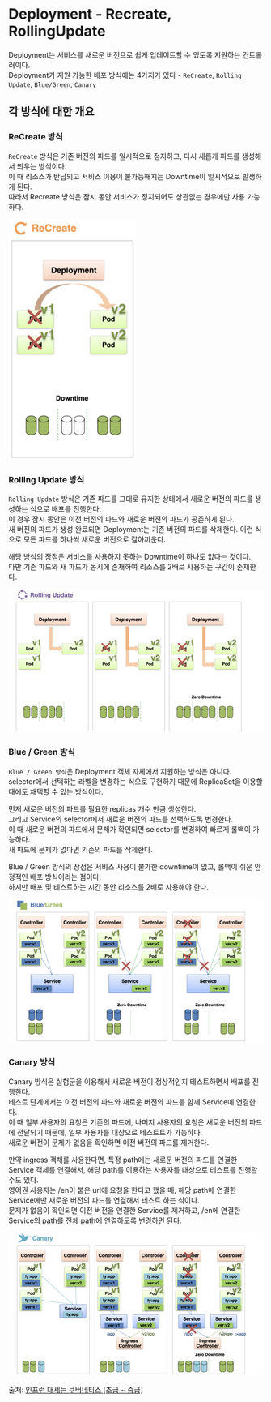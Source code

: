 # Deployment - Recreate, RollingUpdate

Deployment는 서비스를 새로운 버전으로 쉽게 업데이트할 수 있도록 지원하는 컨트롤러이다.  
Deployment가 지원 가능한 배포 방식에는 4가지가 있다 - `ReCreate`, `Rolling Update`, `Blue/Green`, `Canary`

## 각 방식에 대한 개요

### ReCreate 방식

`ReCreate` 방식은 기존 버전의 파드를 일시적으로 정지하고, 다시 새롭게 파드를 생성해서 띄우는 방식이다.  
이 때 리소스가 반납되고 서비스 이용이 불가능해지는 Downtime이 일시적으로 발생하게 된다.  
따라서 Recreate 방식은 잠시 동안 서비스가 정지되어도 상관없는 경우에만 사용 가능하다.

<img src="./images/3_Deployment1.png" width=50% />

### Rolling Update 방식

`Rolling Update` 방식은 기존 파드를 그대로 유지한 상태에서 새로운 버전의 파드를 생성하는 식으로 배포를 진행한다.  
이 경우 잠시 동안은 이전 버전의 파드와 새로운 버전의 파드가 공존하게 된다.  
새 버전의 파드가 생성 완료되면 Deployment는 기존 버전의 파드를 삭제한다.
이런 식으로 모든 파드를 하나씩 새로운 버전으로 갈아끼운다.

해당 방식의 장점은 서비스를 사용하지 못하는 Downtime이 하나도 없다는 것이다.  
다만 기존 파드와 새 파드가 동시에 존재하여 리소스를 2배로 사용하는 구간이 존재한다.

<img src="./images/3_Deployment2.png" />

### Blue / Green 방식

`Blue / Green 방식`은 Deployment 객체 자체에서 지원하는 방식은 아니다.  
selector에서 선택하는 라벨을 변경하는 식으로 구현하기 때문에 ReplicaSet을 이용할 때에도 채택할 수 있는 방식이다.

먼저 새로운 버전의 파드를 필요한 replicas 개수 만큼 생성한다.  
그리고 Service의 selector에서 새로운 버전의 파드를 선택하도록 변경한다.  
이 때 새로운 버전의 파드에서 문제가 확인되면 selector를 변경하여 빠르게 롤백이 가능하다.  
새 파드에 문제가 없다면 기존의 파드를 삭제한다.

Blue / Green 방식의 장점은 서비스 사용이 불가한 downtime이 없고, 롤백이 쉬운 안정적인 배포 방식이라는 점이다.  
하지만 배포 및 테스트하는 시간 동안 리소스를 2배로 사용해야 한다.

<img src="./images/3_Deployment3.png" />

### Canary 방식

Canary 방식은 실험군을 이용해서 새로운 버전이 정상적인지 테스트하면서 배포를 진행한다.  
테스트 단계에서는 이전 버전의 파드와 새로운 버전의 파드를 함께 Service에 연결한다.  
이 때 일부 사용자의 요청은 기존의 파드에, 나머지 사용자의 요청은 새로운 버전의 파드에 전달되기 때문에, 일부 사용자를 대상으로 테스트트가 가능하다.  
새로운 버전이 문제가 없음을 확인하면 이전 버전의 파드를 제거한다.

만약 ingress 객체를 사용한다면, 특정 path에는 새로운 버전의 파드를 연결한 Service 객체를 연결해서, 해당 path를 이용하는 사용자를 대상으로 테스트를 진행할 수도 있다.  
영어권 사용자는 /en이 붙은 url에 요청을 한다고 했을 때, 해당 path에 연결한 Service에만 새로운 버전의 파드를 연결해서 테스트 하는 식이다.  
문제가 없음이 확인되면 이전 버전을 연결한 Service를 제거하고, /en에 연결한 Service의 path를 전체 path에 연결하도록 변경하면 된다.

<img src="./images/3_Deployment4.png" />

출처: [인프런 대세는 쿠버네티스 [초급 ~ 중급]](https://inf.run/yW34)
